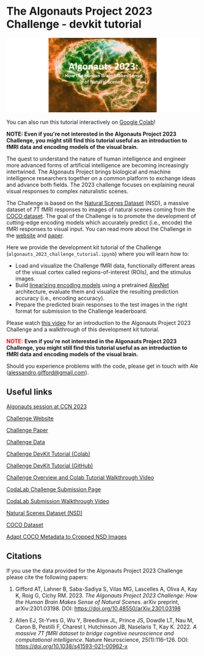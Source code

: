 # **The Algonauts Project 2023 Challenge - devkit tutorial**

![Algonauts 2023 logo](algonauts_2023_logo.png)

You can also run this tutorial interactively on [Google Colab][colab]!

**NOTE: Even if you're not interested in the Algonauts Project 2023 Challenge, you might still find this tutorial useful as an introduction to fMRI data and encoding models of the visual brain.**

The quest to understand the nature of human intelligence and engineer more advanced forms of artificial intelligence are becoming increasingly intertwined. The Algonauts Project brings biological and machine intelligence researchers together on a common platform to exchange ideas and advance both fields. The 2023 challenge focuses on explaining neural visual responses to complex naturalistic scenes.

The Challenge is based on the [Natural Scenes Dataset][nsd] (NSD), a massive dataset of 7T fMRI responses to images of natural scenes coming from the [COCO dataset][coco]. The goal of the Challenge is to promote the development of cutting-edge encoding models which accurately predict (i.e., encode) the fMRI responses to visual input. You can read more about the Challenge in the [website][web] and [paper][paper].

Here we provide the development kit tutorial of the Challenge (`algonauts_2023_challenge_tutorial.ipynb`) where you will learn how to:
* Load and visualize the Challenge fMRI data, functionally different areas of the visual cortex called regions-of-interest (ROIs), and the stimulus images.
* Build [linearizing encoding models][encoding] using a pretrained [AlexNet][alexnet] architecture, evaluate them and visualize the resulting prediction accuracy (i.e., encoding accuracy).
* Prepare the predicted brain responses to the test images in the right format for submission to the Challenge leaderboard.

Please watch [this video][video] for an introduction to the Algonauts Project 2023 Challenge and a walkthrough of this development kit tutorial.

<font color='red'><b>NOTE:</b></font>  **Even if you're not interested in the Algonauts Project 2023 Challenge, you might still find this tutorial useful as an introduction to fMRI data and encoding models of the visual brain.**

Should you experience problems with the code, please get in touch with Ale (alessandro.gifford@gmail.com).

[nsd]: https://doi.org/10.1038/s41593-021-00962-x
[coco]: https://cocodataset.org/#home
[web]: http://algonauts.csail.mit.edu
[paper]: https://arxiv.org/abs/2301.03198
[encoding]: https://www.sciencedirect.com/science/article/pii/S1053811910010657
[alexnet]: https://arxiv.org/abs/1404.5997
[colab]: https://colab.research.google.com/drive/1bLJGP3bAo_hAOwZPHpiSHKlt97X9xsUw?usp=share_link
[video]: https://youtu.be/KlwSDpxUX6k



## Useful links

[Algonauts session at CCN 2023][ccn]

[Challenge Website][website]

[Challenge Paper][paper]

[Challenge Data][data]

[Challenge DevKit Tutorial (Colab)][tutorial_colab]

[Challenge DevKit Tutorial (GitHub)][tutorial_github]

[Challenge Overview and Colab Tutorial Walkthrough Video][video]

[CodaLab Challenge Submission Page][codalab]

[CodaLab Submission Walkthrough Video][codalab_video]

[Natural Scenes Dataset (NSD)][nsd]

[COCO Dataset][coco]

[Adapt COCO Metadata to Cropped NSD Images][adapt_coco_meta]

[ccn]: https://www.youtube.com/live/9Xh55mcWJeE?si=NFwit-aS8kgZnZMa&t=382
[website]: http://algonauts.csail.mit.edu
[paper]: https://arxiv.org/abs/2301.03198
[data]: https://docs.google.com/forms/d/e/1FAIpQLSehZkqZOUNk18uTjRTuLj7UYmRGz-OkdsU25AyO3Wm6iAb0VA/viewform?usp=sf_link
[tutorial_colab]: https://colab.research.google.com/drive/1bLJGP3bAo_hAOwZPHpiSHKlt97X9xsUw?usp=share_link
[tutorial_github]: https://github.com/gifale95/algonauts_2023
[video]: https://youtu.be/KlwSDpxUX6k
[codalab]: https://codalab.lisn.upsaclay.fr/competitions/9304
[codalab_video]: https://youtu.be/6b8OuMSXIpA
[nsd]: https://naturalscenesdataset.org/
[coco]: https://cocodataset.org/#home
[adapt_coco_meta]: https://github.com/styvesg/nsd_gnet8x/blob/main/data_preparation.ipynb



## Citations

If you use the data provided for the Algonauts Project 2023 Challenge please cite the following papers:
1. Gifford AT, Lahner B, Saba-Sadiya S, Vilas MG, Lascelles A, Oliva A, Kay K, Roig G, Cichy RM. 2023. *The Algonauts Project 2023 Challenge: How the Human Brain Makes Sense of Natural Scenes*. arXiv preprint, arXiv:2301.03198. DOI: https://doi.org/10.48550/arXiv.2301.03198

2. Allen EJ, St-Yves G, Wu Y, Breedlove JL, Prince JS, Dowdle LT, Nau M, Caron B, Pestilli F, Charest I, Hutchinson JB, Naselaris T, Kay K. 2022. *A massive 7T fMRI dataset to bridge cognitive neuroscience and computational intelligence*. Nature Neuroscience, 25(1):116–126. DOI: https://doi.org/10.1038/s41593-021-00962-x
